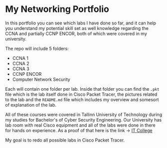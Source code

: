 # My Networking Portfolio

In this portfolio you can see which labs I have done so far, and it can help you understand my potential skill set as well knowledge regarding the CCNA and partially CCNP ENCOR, both of which were covered in my university.

The repo will include 5 folders:
- CCNA 1
- CCNA 2
- CCNA 3
- CCNP ENCOR
- Computer Network Security

Each will contain one folder per lab. Inside that folder you can find the `.pkt` file which is the lab itself done in Cisco Packet Tracer, the pictures related to the lab and the `README.md` file which includes my overview and somesort of explanation of the lab.

All of these courses were covered in Tallinn University of Technology during my studies for Bachelor's of Cyber Security Engineering. Our University has lab room with real Cisco equipment and all of the labs were done in there for hands on experience. As a proof of that here is the link -> [IT College](https://taltech.ee/en/itcollege/labs)

My goal is to redo all possible labs in Cisco Packet Tracer.
